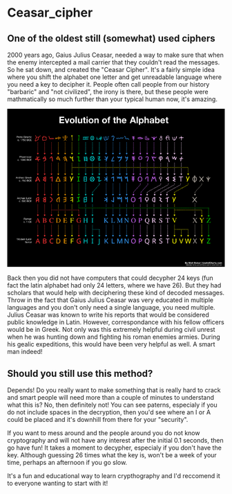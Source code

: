 # Ceasar_cipher

## One of the oldest still (somewhat) used ciphers

2000 years ago, Gaius Julius Ceasar, needed a way to make sure that when the enemy intercepted a mail carrier that they couldn't read the messages.
So he sat down, and created the "Ceasar Cipher".
It's a fairly simple idea where you shift the alphabet one letter and get unreadable language where you need a key to decipher it.
People often call people from our history "barbaric" and "not civilized", the irony is there, but these people were mathmatically so much further than your typical human now, it's amazing.

<img src="alphabets.png">

Back then you did not have computers that could decypher 24 keys (fun fact the latin alphabet had only 24 letters, where we have 26). But they had scholars that would help with deciphering these kind of decoded messages.
Throw in the fact that Gaius Julius Ceasar was very educated in multiple languages and you don't only need a single language, you need multiple.
Julius Ceasar was known to write his reports that would be considered public knowledge in Latin. However, correspondance with his fellow officers would be in Greek. Not only was this extremely helpful during civil unrest when he was hunting down and fighting his roman enemies armies. During his gealic expeditions, this would have been very helpful as well.
A smart man indeed!

## Should you still use this method?
Depends! Do you really want to make something that is really hard to crack and smart people will need more than a couple of minutes to understand what this is?
No, then definitely not! You can see paterns, especialy if you do not include spaces in the decryption, then you'd see where an I or A could be placed and it's downhill from there for your "security".

If you want to mess around and the people around you do not know cryptography and will not have any interest after the initial 0.1 seconds, then go have fun!
It takes a moment to decypher, especialy if you don't have the key. Although guessing 26 times what the key is, won't be a week of your time, perhaps an afternoon if you go slow.

It's a fun and educational way to learn crypthography and I'd reccomend it to everyone wanting to start with it!
